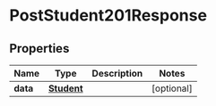 

# PostStudent201Response


## Properties

| Name | Type | Description | Notes |
|------------ | ------------- | ------------- | -------------|
|**data** | [**Student**](Student.md) |  |  [optional] |




